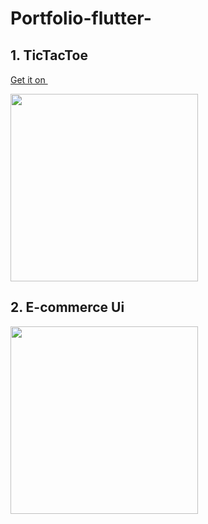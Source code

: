 ﻿# Portfolio-flutter-

## 1. TicTacToe 
<a href="https://play.google.com/store/apps/details?id=com.gravity.tictactoe&hl=en">Get it on <img src="https://www.freepnglogos.com/uploads/google-play-png-logo/media-google-play-png-logo-5.png" height="15"/></a>

<a href="https://user-images.githubusercontent.com/38246549/69705277-3a697380-111b-11ea-9417-439ae972bc4b.gif"><img src="https://user-images.githubusercontent.com/38246549/69705277-3a697380-111b-11ea-9417-439ae972bc4b.gif" height="300"/></a>


## 2. E-commerce Ui
<a href="https://user-images.githubusercontent.com/38246549/69707329-8c13fd00-111f-11ea-9df9-4d414209ed2b.gif"><img src="https://user-images.githubusercontent.com/38246549/69707329-8c13fd00-111f-11ea-9df9-4d414209ed2b.gif" height="300"/></a>

